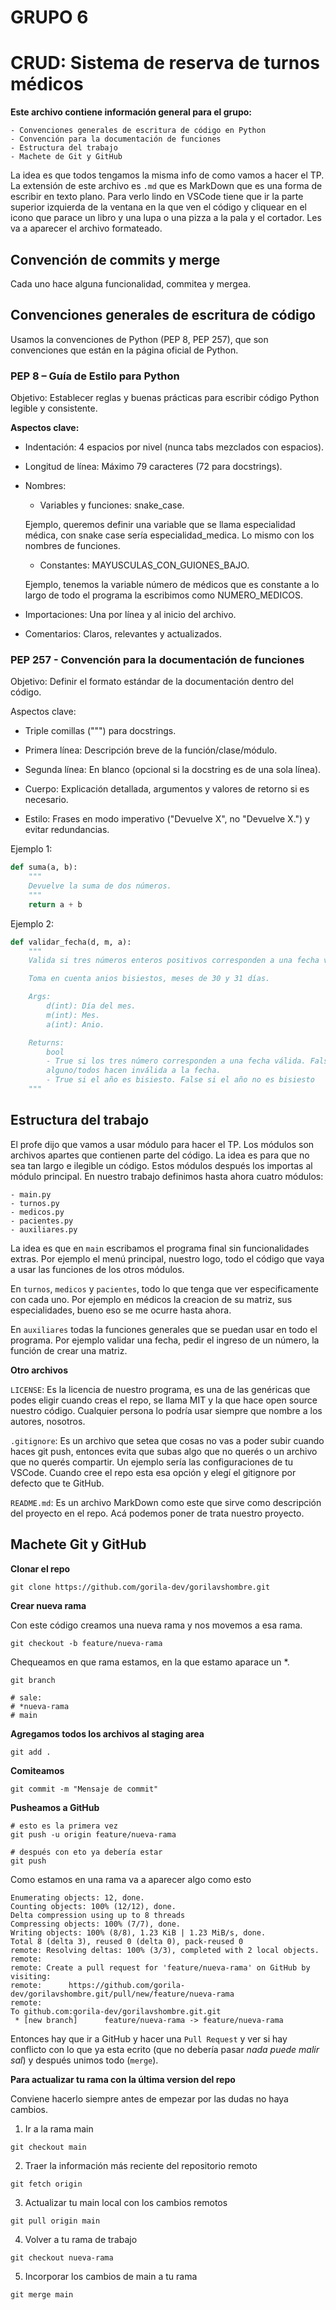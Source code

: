 # GRUPO 6
# CRUD: Sistema de reserva de turnos médicos

**Este archivo contiene información general para el grupo:**

    - Convenciones generales de escritura de código en Python
    - Convención para la documentación de funciones
    - Estructura del trabajo
    - Machete de Git y GitHub

La idea es que todos tengamos la misma info de como vamos a hacer el TP. La extensión de este archivo es `.md` que es MarkDown que es una forma de escribir en texto plano. Para verlo lindo en VSCode tiene que ir la parte superior izquierda de la ventana en la que ven el código y cliquear en el icono que parace un libro y una lupa o una pizza a la pala y el cortador. Les va a aparecer el archivo formateado.

## Convención de commits y merge

Cada uno hace alguna funcionalidad, commitea y mergea.

## Convenciones generales de escritura de código

Usamos la convenciones de Python (PEP 8, PEP 257), que son convenciones que están en la página oficial de Python.

### PEP 8 – Guía de Estilo para Python

Objetivo: Establecer reglas y buenas prácticas para escribir código Python legible y consistente.

**Aspectos clave:**

- Indentación: 4 espacios por nivel (nunca tabs mezclados con espacios).

- Longitud de línea: Máximo 79 caracteres (72 para docstrings).

- Nombres:
    - Variables y funciones: snake_case.

     Ejemplo, queremos definir una variable que se llama especialidad médica, con snake case sería especialidad_medica. Lo mismo con los nombres de funciones.
    - Constantes: MAYUSCULAS_CON_GUIONES_BAJO.

    Ejemplo, tenemos la variable número de médicos que es constante a lo largo de todo el programa la escribimos como NUMERO_MEDICOS. 

- Importaciones: Una por línea y al inicio del archivo.
- Comentarios: Claros, relevantes y actualizados.

### PEP 257 -  Convención para la documentación de funciones

Objetivo: Definir el formato estándar de la documentación dentro del código.

Aspectos clave:

- Triple comillas (""") para docstrings.

- Primera línea: Descripción breve de la función/clase/módulo.

- Segunda línea: En blanco (opcional si la docstring es de una sola línea).

- Cuerpo: Explicación detallada, argumentos y valores de retorno si es necesario.

- Estilo: Frases en modo imperativo ("Devuelve X", no "Devuelve X.") y evitar redundancias.

Ejemplo 1:

```python
def suma(a, b):
    """
    Devuelve la suma de dos números.
    """
    return a + b
```

Ejemplo 2:

```python
def validar_fecha(d, m, a):
    """
    Valida si tres números enteros positivos corresponden a una fecha válida.

    Toma en cuenta anios bisiestos, meses de 30 y 31 días.

    Args:
        d(int): Día del mes.
        m(int): Mes.
        a(int): Anio.

    Returns:
        bool
        - True si los tres número corresponden a una fecha válida. False si 
        alguno/todos hacen inválida a la fecha.
        - True si el año es bisiesto. False si el año no es bisiesto 
    """
```

## Estructura del trabajo

El profe dijo que vamos a usar módulo para hacer el TP. Los módulos son archivos apartes que contienen parte del código. La idea es para que no sea tan largo e ilegible un código. Estos módulos después los importas al módulo principal. En nuestro trabajo definimos hasta ahora cuatro módulos:

    - main.py
    - turnos.py
    - medicos.py
    - pacientes.py
    - auxiliares.py

La idea es que en `main` escribamos el programa final sin funcionalidades extras. Por ejemplo el menú principal, nuestro logo, todo el código que vaya a usar las funciones de los otros módulos. 

En `turnos`, `medicos` y `pacientes`, todo lo que tenga que ver especificamente con cada uno. Por ejemplo en médicos la creacion de su matriz, sus especialidades, bueno eso se me ocurre hasta ahora. 

En `auxiliares` todas la funciones generales que se puedan usar en todo el programa. Por ejemplo validar una fecha, pedir el ingreso de un número, la función de crear una matriz.

**Otro archivos**

`LICENSE`: Es la licencia de nuestro programa, es una de las genéricas que podes eligir cuando creas el repo, se llama MIT y la que hace open source nuestro código. Cualquier persona lo podría usar siempre que nombre a los autores, nosotros.

`.gitignore`: Es un archivo que setea que cosas no vas a poder subir cuando haces git push, entonces evita que subas algo que no querés o un archivo que no querés compartir. Un ejemplo sería las configuraciones de tu VSCode. Cuando cree el repo esta esa opción y elegí el gitignore por defecto que te GitHub.

`README.md`: Es un archivo MarkDown como este que sirve como descripción del proyecto en el repo. Acá podemos poner de trata nuestro proyecto.

## Machete Git y GitHub

**Clonar el repo**

```shell
git clone https://github.com/gorila-dev/gorilavshombre.git
```
**Crear nueva rama**

Con este código creamos una nueva rama y nos movemos a esa rama.

```shell
git checkout -b feature/nueva-rama
```

Chequeamos en que rama estamos, en la que estamo aparace un *.

```shell
git branch

# sale:
# *nueva-rama
# main
```
**Agregamos todos los archivos al staging area**

```shell
git add .
```
**Comiteamos**

```shell
git commit -m "Mensaje de commit"
```

**Pusheamos a GitHub**

```shell
# esto es la primera vez
git push -u origin feature/nueva-rama

# después con eto ya debería estar
git push 
```
Como estamos en una rama va a aparecer algo como esto

```shell
Enumerating objects: 12, done.
Counting objects: 100% (12/12), done.
Delta compression using up to 8 threads
Compressing objects: 100% (7/7), done.
Writing objects: 100% (8/8), 1.23 KiB | 1.23 MiB/s, done.
Total 8 (delta 3), reused 0 (delta 0), pack-reused 0
remote: Resolving deltas: 100% (3/3), completed with 2 local objects.
remote: 
remote: Create a pull request for 'feature/nueva-rama' on GitHub by visiting:
remote:      https://github.com/gorila-dev/gorilavshombre.git/pull/new/feature/nueva-rama
remote: 
To github.com:gorila-dev/gorilavshombre.git.git
 * [new branch]      feature/nueva-rama -> feature/nueva-rama
```
Entonces hay que ir a GitHub y hacer una `Pull Request` y ver si hay conflicto con lo que ya esta ecrito (que no debería pasar *nada puede malir sal*) y después unimos todo (`merge`).

**Para actualizar tu rama con la última version del repo**

Conviene hacerlo siempre antes de empezar por las dudas no haya cambios.

1. Ir a la rama main
```shell
git checkout main
```

2. Traer la información más reciente del repositorio remoto

```shell
git fetch origin
```

3. Actualizar tu main local con los cambios remotos

```shell
git pull origin main
```

4. Volver a tu rama de trabajo

```shell
git checkout nueva-rama
```

5. Incorporar los cambios de main a tu rama
```shell
git merge main
```